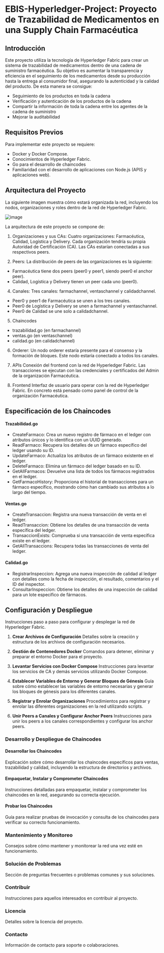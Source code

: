 # EBIS-Hyperledger-Project: Proyecto de Trazabilidad de Medicamentos en una Supply Chain Farmacéutica

## Introducción
Este proyecto utiliza la tecnología de Hyperledger Fabric para crear un sistema de trazabilidad de medicamentos dentro de una cadena de suministro farmacéutica. Su objetivo es aumentar la transparencia y eficiencia en el seguimiento de los medicamentos desde su producción hasta la entrega al consumidor final, asegurando la autenticidad y la calidad del producto. De esta manera se consigue: 
* Seguimiento de los productos en toda la cadena
* Verificación y autenticación de los productos de la cadena
* Compartir la información de toda la cadena entre los agentes de la cadena de suministro 
* Mejorar la auditabilidad

## Requisitos Previos
Para implementar este proyecto se requiere:
* Docker y Docker Compose.
* Conocimientos de Hyperledger Fabric.
* Go para el desarrollo de chaincodes
* Familiaridad con el desarrollo de aplicaciones con Node.js (APIS y aplicaciones web).

## Arquitectura del Proyecto
La siguiente imagen muestra cómo estará organizada la red, incluyendo los nodos, organizaciones y roles dentro de la red de Hyperledger Fabric.

![image](https://github.com/oansotegui/EBIS-Hyperledger-Project/assets/93701150/d6fbe348-7c2a-4459-8625-fb92d80c10a2)

La arquitectura de este proyecto se compone de:

1. Organizaciones y sus CAs:
Cuatro organizaciones: Farmacéutica, Calidad, Logística y Delivery.
Cada organización tendría su propia Autoridad de Certificación (CA).
Las CAs estarían conectadas a sus respectivos peers.

2. Peers:
La distribución de peers de las organizaciones es la siguiente: 
* Farmacéutica tiene dos peers (peer0 y peer1, siendo peer0 el anchor peer).
* Calidad, Logística y Delivery tienen un peer cada uno (peer0).

4. Canales:
Tres canales: farmachannel, ventaschannel y calidadchannel.
* Peer0 y peer1 de Farmacéutica se unen a los tres canales.
* Peer0 de Logística y Delivery se unen a farmachannel y ventaschannel.
* Peer0 de Calidad se une solo a calidadchannel.

5. Chaincodes
* trazabilidad.go (en farmachannel)
* ventas.go (en ventaschannel)
* calidad.go (en calidadchannel)

6. Orderer:
Un nodo orderer estaría presente para el consenso y la formación de bloques.
Este nodo estaría conectado a todos los canales.

8. APIs
Conexión del frontend con la red de Hyperledger Fabric.
Las transacciones se ejecutan con las credenciales y certificados del Admin de la organización Farmacéutica.

9. Frontend
Interfaz de usuario para operar con la red de Hyperledger Fabric. En concreto está pensado como panel de control de la organización Farmacéutica.

## Especificación de los Chaincodes

#### Trazabilidad.go
* CreateFarmaco: Crea un nuevo registro de fármaco en el ledger con atributos únicos y lo identifica con un UUID generado.
* ReadFarmaco: Recupera los detalles de un fármaco específico del ledger usando su ID.
* UpdateFarmaco: Actualiza los atributos de un fármaco existente en el ledger.
* DeleteFarmaco: Elimina un fármaco del ledger basado en su ID.
* GetAllFarmacos: Devuelve una lista de todos los fármacos registrados en el ledger.
* GetFarmacoHistory: Proporciona el historial de transacciones para un fármaco específico, mostrando cómo han cambiado sus atributos a lo largo del tiempo.

#### Ventas.go
* CreateTransaccion: Registra una nueva transacción de venta en el ledger.
* ReadTransaccion: Obtiene los detalles de una transacción de venta específica del ledger.
* TransaccionExists: Comprueba si una transacción de venta específica existe en el ledger.
* GetAllTransaccions: Recupera todas las transacciones de venta del ledger.

#### Calidad.go
* RegistrarInspeccion: Agrega una nueva inspección de calidad al ledger con detalles como la fecha de inspección, el resultado, comentarios y el ID del inspector.
* ConsultarInspeccion: Obtiene los detalles de una inspección de calidad para un lote específico de fármacos.


## Configuración y Despliegue
Instrucciones paso a paso para configurar y desplegar la red de Hyperledger Fabric.

1. **Crear Archivos de Configuración**
   Detalles sobre la creación y estructura de los archivos de configuración necesarios.

2. **Gestión de Contenedores Docker**
   Comandos para detener, eliminar y preparar el entorno Docker para el proyecto.

3. **Levantar Servicios con Docker Compose**
   Instrucciones para levantar los servicios de CA y demás servicios utilizando Docker Compose.

4. **Establecer Variables de Entorno y Generar Bloques de Génesis**
   Guía sobre cómo establecer las variables de entorno necesarias y generar los bloques de génesis para los diferentes canales.

5. **Registrar y Enrolar Organizaciones**
   Procedimientos para registrar y enrolar las diferentes organizaciones en la red utilizando scripts.

6. **Unir Peers a Canales y Configurar Anchor Peers**
   Instrucciones para unir los peers a los canales correspondientes y configurar los anchor peers.

### Desarrollo y Despliegue de Chaincodes
#### Desarrollar los Chaincodes
Explicación sobre cómo desarrollar los chaincodes específicos para ventas, trazabilidad y calidad, incluyendo la estructura de directorios y archivos.

#### Empaquetar, Instalar y Comprometer Chaincodes
Instrucciones detalladas para empaquetar, instalar y comprometer los chaincodes en la red, asegurando su correcta ejecución.

#### Probar los Chaincodes
Guía para realizar pruebas de invocación y consulta de los chaincodes para verificar su correcto funcionamiento.

### Mantenimiento y Monitoreo
Consejos sobre cómo mantener y monitorear la red una vez esté en funcionamiento.

### Solución de Problemas
Sección de preguntas frecuentes o problemas comunes y sus soluciones.

### Contribuir
Instrucciones para aquellos interesados en contribuir al proyecto.

### Licencia
Detalles sobre la licencia del proyecto.

### Contacto
Información de contacto para soporte o colaboraciones.

